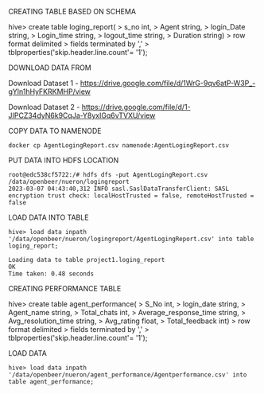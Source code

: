 CREATING TABLE BASED ON SCHEMA
   
   hive> create table loging_report(
        > s_no int,
        > Agent string,
        > login_Date string,
        > Login_time string,
        > logout_time string,
        > Duration string)
        > row format delimited 
        > fields terminated by ','
        > tblproperties('skip.header.line.count'= '1');
        
DOWNLOAD DATA FROM

Download Dataset 1 - https://drive.google.com/file/d/1WrG-9qv6atP-W3P_-gYln1hHyFKRKMHP/view

Download Dataset 2 - https://drive.google.com/file/d/1-JIPCZ34dyN6k9CqJa-Y8yxIGq6vTVXU/view

COPY DATA TO NAMENODE 

    docker cp AgentLogingReport.csv namenode:AgentLogingReport.csv
    
PUT DATA INTO HDFS LOCATION 

    root@edc538cf5722:/# hdfs dfs -put AgentLogingReport.csv  /data/openbeer/nueron/logingreport
    2023-03-07 04:43:40,312 INFO sasl.SaslDataTransferClient: SASL encryption trust check: localHostTrusted = false, remoteHostTrusted = false

LOAD DATA INTO TABLE

    hive> load data inpath '/data/openbeer/nueron/logingreport/AgentLogingReport.csv' into table loging_report;
   
    Loading data to table project1.loging_report
    OK
    Time taken: 0.48 seconds
    
CREATING PERFORMANCE TABLE 
   
   
   hive> create table agent_performance(
        > S_No int,
        > login_date string,
        > Agent_name string,
        > Total_chats int,
        > Average_response_time string,
        > Avg_resolution_time string,
        > Avg_rating float,
        > Total_feedback int)
        > row format delimited
        > fields terminated by ','
        > tblproperties('skip.header.line.count'= '1');
        
        
LOAD DATA
    
    hive> load data inpath '/data/openbeer/nueron/agent_performance/Agentperformance.csv' into table agent_performance;
    
